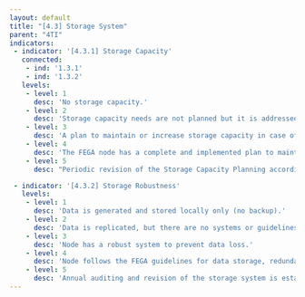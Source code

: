 ```yaml
---
layout: default
title: "[4.3] Storage System"
parent: "4TI"
indicators:
 - indicator: '[4.3.1] Storage Capacity'
   connected:
    - ind: '1.3.1'
    - ind: '1.3.2'
   levels:
    - level: 1
      desc: 'No storage capacity.'
    - level: 2
      desc: 'Storage capacity needs are not planned but it is addressed ad hoc if the node has no more storage to provide.'
    - level: 3  
      desc: 'A plan to maintain or increase storage capacity in case of being necessary is drafted considering the policies by the hosting institution.'
    - level: 4
      desc: 'The FEGA node has a complete and implemented plan to maintain or increase its capacity when required.'
    - level: 5
      desc: "Periodic revision of the Storage Capacity Planning according to utilization KPI's of the FEGA node updating it whenever necessary."

 - indicator: '[4.3.2] Storage Robustness'
   levels:
    - level: 1
      desc: 'Data is generated and stored locally only (no backup).'
    - level: 2
      desc: 'Data is replicated, but there are no systems or guidelines in place to ensure replication service robustness.'
    - level: 3  
      desc: 'Node has a robust system to prevent data loss.'
    - level: 4
      desc: 'Node follows the FEGA guidelines for data storage, redundancy and access to avoid data loss.'
    - level: 5
      desc: 'Annual auditing and revision of the storage system is established to guarantee the alignment with the FEGA guidelines for data storage.'
---
```

